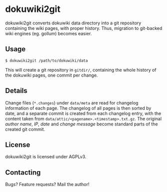 dokuwiki2git
============

dokuwiki2git converts dokuwiki data directory into a git repository containing
the wiki pages, with proper history. Thus, migration to git-backed wiki engines
(eg. gollum) becomes easier.

Usage
-----

    $ dokuwiki2git /path/to/dokuwiki/data

This will create a git repository in `gitdir/`, containing the whole history of
the dokuwiki pages, one commit per change.

Details
-------

Change files (`*.changes`) under `data/meta` are read for changelog information
of each page. The changelog of all pages is then sorted by date, and a separate
commit is created from each changelog entry, with the content taken from
`data/attic/<pagename>.<timestamp>.txt.gz`. The original *author name*, *IP*,
*date* and *change message* become standard parts of the created git commit.

License
-------

dokuwiki2git is licensed under AGPLv3.

Contacting
----------

Bugs? Feature requests? Mail the author!
